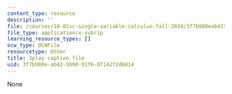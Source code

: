 ```yaml
---
content_type: resource
description: ''
file: /courses/18-01sc-single-variable-calculus-fall-2010/3f7b980eab425b9091f687142f2d6814_4sTKcvYMNxk.vtt
file_type: application/x-subrip
learning_resource_types: []
ocw_type: OCWFile
resourcetype: Other
title: 3play caption file
uid: 3f7b980e-ab42-5b90-91f6-87142f2d6814
---
```

None

